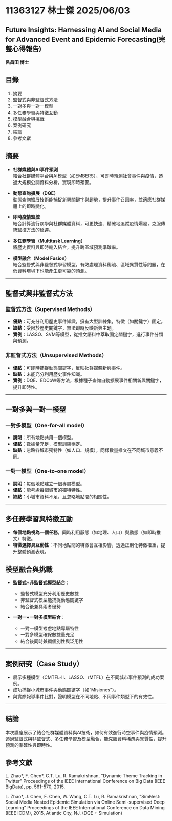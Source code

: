 # 11363127 林士傑 2025/06/03
## Future Insights: Harnessing AI and Social Media for Advanced Event and Epidemic Forecasting(完整心得報告)
**呂昌田 博士**

## 目錄
1. 摘要
2. 監督式與非監督式方法
3. 一對多與一對一模型
4. 多任務學習與特徵互動
5. 模型融合與挑戰
6. 案例研究
7. 結論
8. 參考文獻



## 摘要

- **社群媒體與AI事件預測**  
  結合社群媒體平台與AI模型（如EMBERS），可即時預測社會事件與疫情，透過大規模公開資料分析，實現即時預警。

- **動態查詢擴展（DQE）**  
  動態查詢擴展技術能捕捉新興關鍵字與趨勢，提升事件召回率，並適應社群媒體上的即時變化。

- **即時疫情監控**  
  結合計算流行病學與社群媒體資料，可更快速、精確地追蹤疫情爆發，克服傳統監控方法的延遲。

- **多任務學習（Multitask Learning）**  
  將歷史資料與即時輸入結合，提升跨區域預測準確率。

- **模型融合（Model Fusion）**  
  結合監督式與非監督式學習模型，有效處理資料稀疏、區域異質性等問題，在低資料環境下也能產生更可靠的預測。

---

## 監督式與非監督式方法

### 監督式方法（Supervised Methods）

- **優點**：可充分利用歷史事件知識，擁有大型訓練集，特徵（如關鍵字）固定。
- **缺點**：受限於歷史關鍵字，無法即時反映新興主題。
- **實例**：LASSO、SVM等模型，從推文語料中萃取固定關鍵字，進行事件分類與預測。

### 非監督式方法（Unsupervised Methods）

- **優點**：可即時捕捉動態關鍵字，反映社群媒體新興事件。
- **缺點**：未能充分利用歷史事件知識。
- **實例**：DQE、EDCoW等方法，根據種子查詢自動擴展事件相關新興關鍵字，提升即時性。


---

## 一對多與一對一模型

### 一對多模型（One-for-all model）

- **說明**：所有地點共用一個模型。
- **優點**：數據量充足，模型訓練穩定。
- **缺點**：忽略各城市獨特性（如人口、規模），同樣數量推文在不同城市意義不同。


### 一對一模型（One-to-one model）

- **說明**：每個地點建立一個專屬模型。
- **優點**：能考慮每個城市的獨特特性。
- **缺點**：小城市資料不足，且忽略地點間的相關性。

---

## 多任務學習與特徵互動

- **每個地點視為一個任務**，同時利用靜態（如地理、人口）與動態（如即時推文）特徵。
- **特徵選擇具互動性**：不同地點間的特徵會互相影響，透過正則化特徵權重，提升整體預測表現。

## 模型融合與挑戰

- **監督式+非監督式模型結合**：  
  - 監督式模型充分利用歷史數據
  - 非監督式模型能捕捉動態關鍵字
  - 結合後兼具兩者優勢

- **一對一+一對多模型結合**：  
  - 一對一模型考慮地點專屬特性
  - 一對多模型確保數據量充足
  - 結合後同時兼顧個別性與泛用性

---

## 案例研究（Case Study）

- 展示多種模型（CMTFL-II、LASSO、rMTFL）在不同城市事件預測的成功案例。
- 成功捕捉小城市事件與動態關鍵字（如“Misiones”）。
- 與實際報導事件比對，證明模型在不同地點、不同事件類型下的有效性。

---

## 結論

本次講座展示了結合社群媒體資料與AI技術，如何有效進行時空事件與疫情預測。透過監督式與非監督式、多任務學習及模型融合，能克服資料稀疏與異質性，提升預測的準確性與即時性。

## 參考文獻
L. Zhao*, F. Chen*, C.T. Lu, R. Ramakrishnan, "Dynamic Theme Tracking in Twitter" Proceedings of the IEEE International Conference on Big Data (IEEE BigData), pp. 561-570, 2015.

L. Zhao*, J. Chen, F. Chen, W. Wang, C.T. Lu, R. Ramakrishnan, "SimNest: Social Media Nested Epidemic Simulation via Online Semi-supervised Deep Learning" Proceedings of the IEEE International Conference on Data Mining (IEEE ICDM), 2015, Atlantic City, NJ. (DQE + Simulation)